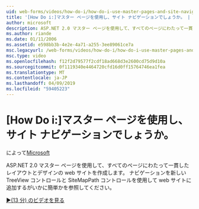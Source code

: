 ```yaml
---
uid: web-forms/videos/how-do-i/how-do-i-use-master-pages-and-site-navigation
title: '[How Do i:]マスター ページを使用し、サイト ナビゲーションでしょうか。 | Microsoft Docs'
author: microsoft
description: ASP.NET 2.0 マスター ページを使用して、すべてのページにわたって一貫したレイアウトとデザインの web サイトを作成します。 Web サイトにナビゲーションを追加するがいかに簡単かを参照してください.
ms.author: riande
ms.date: 01/11/2006
ms.assetid: e598bb3b-4e2e-4a71-a255-3ee89061ce7a
msc.legacyurl: /web-forms/videos/how-do-i/how-do-i-use-master-pages-and-site-navigation
msc.type: video
ms.openlocfilehash: f12f2d79577f2cdf18ad668d3e2600cd75d9d10a
ms.sourcegitcommit: 0f1119340e4464720cfd16d0ff15764746ea1fea
ms.translationtype: MT
ms.contentlocale: ja-JP
ms.lasthandoff: 04/09/2019
ms.locfileid: "59405223"
---
```

# <a name="how-do-i-use-master-pages-and-site-navigation"></a>[How Do i:]マスター ページを使用し、サイト ナビゲーションでしょうか。

によって[Microsoft](https://github.com/microsoft)

ASP.NET 2.0 マスター ページを使用して、すべてのページにわたって一貫したレイアウトとデザインの web サイトを作成します。 ナビゲーションを新しい TreeView コントロールと SiteMapPath コントロールを使用して web サイトに追加するがいかに簡単かを参照してください。

[&#9654;(13 分) のビデオを見る](https://channel9.msdn.com/Blogs/ASP-NET-Site-Videos/how-do-i-use-master-pages-and-site-navigation)
